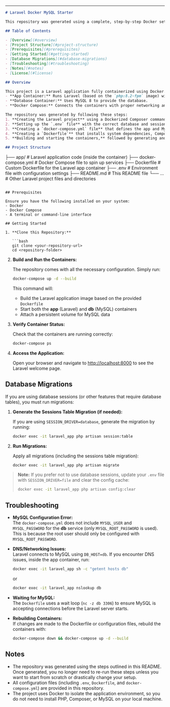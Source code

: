 
---

```markdown
# Laravel Docker MySQL Starter

This repository was generated using a complete, step‑by‑step Docker setup for a Laravel application with MySQL. All necessary Docker configuration files, environment settings, and Laravel code were generated using the instructions contained in this README. **You no longer need to re-run these steps unless you want to start the project from scratch or significantly modify the setup.**

## Table of Contents

- [Overview](#overview)
- [Project Structure](#project-structure)
- [Prerequisites](#prerequisites)
- [Getting Started](#getting-started)
- [Database Migrations](#database-migrations)
- [Troubleshooting](#troubleshooting)
- [Notes](#notes)
- [License](#license)

## Overview

This project is a Laravel application fully containerized using Docker. The environment includes:
- **App Container:** Runs Laravel (based on the `php:8.2-fpm` image) with Composer and additional tools.
- **Database Container:** Uses MySQL 8 to provide the database.
- **Docker Compose:** Connects the containers with proper networking and persistent storage via a named volume.

The repository was generated by following these steps:
1. **Creating the Laravel project** using a Dockerized Composer command.
2. **Setting up the `.env` file** with the correct database and session settings.
3. **Creating a `docker-compose.yml` file** that defines the app and MySQL services.
4. **Creating a `Dockerfile`** that installs system dependencies, Composer, and PHP extensions, and includes a wait loop to ensure MySQL is ready.
5. **Building and starting the containers,** followed by generating and running database migrations.

## Project Structure

```
├── app/                      # Laravel application code (inside the container)
├── docker-compose.yml        # Docker Compose file to spin up services
├── Dockerfile                # Custom Dockerfile for the Laravel app container
├── .env                      # Environment file with configuration settings
├── README.md                 # This README file
└── ...                       # Other Laravel project files and directories
```

## Prerequisites

Ensure you have the following installed on your system:
- Docker
- Docker Compose
- A terminal or command-line interface

## Getting Started

1. **Clone this Repository:**

   ```bash
   git clone <your-repository-url>
   cd <repository-folder>
   ```

2. **Build and Run the Containers:**

   The repository comes with all the necessary configuration. Simply run:

   ```bash
   docker-compose up -d --build
   ```

   This command will:
   - Build the Laravel application image based on the provided `Dockerfile`
   - Start both the **app** (Laravel) and **db** (MySQL) containers
   - Attach a persistent volume for MySQL data

3. **Verify Container Status:**

   Check that the containers are running correctly:

   ```bash
   docker-compose ps
   ```

4. **Access the Application:**

   Open your browser and navigate to [http://localhost:8000](http://localhost:8000) to see the Laravel welcome page.

## Database Migrations

If you are using database sessions (or other features that require database tables), you must run migrations:

1. **Generate the Sessions Table Migration (if needed):**

   If you are using `SESSION_DRIVER=database`, generate the migration by running:

   ```bash
   docker exec -it laravel_app php artisan session:table
   ```

2. **Run Migrations:**

   Apply all migrations (including the sessions table migration):

   ```bash
   docker exec -it laravel_app php artisan migrate
   ```

> **Note:** If you prefer not to use database sessions, update your `.env` file with `SESSION_DRIVER=file` and clear the config cache:
>
> ```bash
> docker exec -it laravel_app php artisan config:clear
> ```

## Troubleshooting

- **MySQL Configuration Error:**  
  The `docker-compose.yml` does not include `MYSQL_USER` and `MYSQL_PASSWORD` for the **db** service (only `MYSQL_ROOT_PASSWORD` is used). This is because the root user should only be configured with `MYSQL_ROOT_PASSWORD`.

- **DNS/Networking Issues:**  
  Laravel connects to MySQL using `DB_HOST=db`. If you encounter DNS issues, inside the app container, run:
  
  ```bash
  docker exec -it laravel_app sh -c "getent hosts db"
  ```
  
  or
  
  ```bash
  docker exec -it laravel_app nslookup db
  ```

- **Waiting for MySQL:**  
  The `Dockerfile` uses a wait loop (`nc -z db 3306`) to ensure MySQL is accepting connections before the Laravel server starts.

- **Rebuilding Containers:**  
  If changes are made to the Dockerfile or configuration files, rebuild the containers with:
  
  ```bash
  docker-compose down && docker-compose up -d --build
  ```

## Notes

- The repository was generated using the steps outlined in this README. Once generated, you no longer need to re-run these steps unless you want to start from scratch or drastically change your setup.
- All configuration files (including `.env`, `Dockerfile`, and `docker-compose.yml`) are provided in this repository.
- The project uses Docker to isolate the application environment, so you do not need to install PHP, Composer, or MySQL on your local machine.

